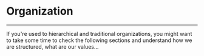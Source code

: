 # Organization
---------------------------------------------------------------------------------------------

If you're used to hierarchical and traditional organizations, you might want to take some time to check the following sections and understand how we are structured, what are our values...